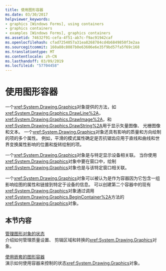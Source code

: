 ```yaml
---
title: 使用图形容器
ms.date: 03/30/2017
helpviewer_keywords:
- graphics [Windows Forms], using containers
- graphics containers
- examples [Windows Forms], graphics containers
ms.assetid: 74632f91-cefa-4f51-ab7c-f9ac91942caf
ms.openlocfilehash: cfad7254057a31ea8268784cd4b6849850f3e2aa
ms.sourcegitcommit: 160a88c8087b0e63606e6e35f9bd57fa5f69c168
ms.translationtype: MT
ms.contentlocale: zh-CN
ms.lasthandoff: 03/09/2019
ms.locfileid: "57704458"
---
```

# <a name="using-graphics-containers"></a>使用图形容器
一个<xref:System.Drawing.Graphics>对象提供的方法，如<xref:System.Drawing.Graphics.DrawLine%2A>， <xref:System.Drawing.Graphics.DrawImage%2A>，和<xref:System.Drawing.Graphics.DrawString%2A>用于显示矢量图像、 光栅图像和文本。 一个<xref:System.Drawing.Graphics>对象还具有影响的质量和方向绘制的项的多个属性。 例如，平滑的模式属性确定是否抗锯齿应用于直线和曲线和世界变换属性影响的位置和旋转绘制的项。  
  
 一个<xref:System.Drawing.Graphics>对象是与特定显示设备相关联。 当你使用<xref:System.Drawing.Graphics>对象中要在窗口中，绘制<xref:System.Drawing.Graphics>对象也是与该特定窗口相关联。  
  
 一个<xref:System.Drawing.Graphics>对象可以被认为是作为容器因为它包含一组影响绘图的属性和链接到特定于设备的信息。 可以创建第二个容器中的现有<xref:System.Drawing.Graphics>对象通过调用<xref:System.Drawing.Graphics.BeginContainer%2A>方法的<xref:System.Drawing.Graphics>对象。  
  
## <a name="in-this-section"></a>本节内容  
 [管理图形对象的状态](managing-the-state-of-a-graphics-object.md)  
 介绍如何管理质量设置、 剪辑区域和转换的<xref:System.Drawing.Graphics>对象。  
  
 [使用嵌套的图形容器](using-nested-graphics-containers.md)  
 演示如何使用容器来控制的状态<xref:System.Drawing.Graphics>对象。
